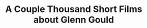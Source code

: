 ---
ee_id_thing: '2147'
site: '1'
type: '2'
inv_num: 2008-082
add_credit: Dexter Sinister
url: 2008-082-a-couple-thousand-short-films-about-glenn-gould-publication
title: 'A Couple Thousand Short Films about Glenn Gould '
year: '2008'
display_year: '2008'
medium: Publication
dims: 7.75 x 5 x 0.75
pitch:
ps:
live_url:
youtube:
related_code:
imgs: glenn-gould-2008-082-full-1-press-ih.jpg
subheading: "(Publication)"
download:
commission:
related: |-
  [41] 2007-006 A Couple Thousand Short Films About Glenn Gould - 2007-006-a-couple-thousand-short-films-about-glenn-gould
  [43] 2007-007 On C - 2007-007-on-c
layout: things-i-made
---